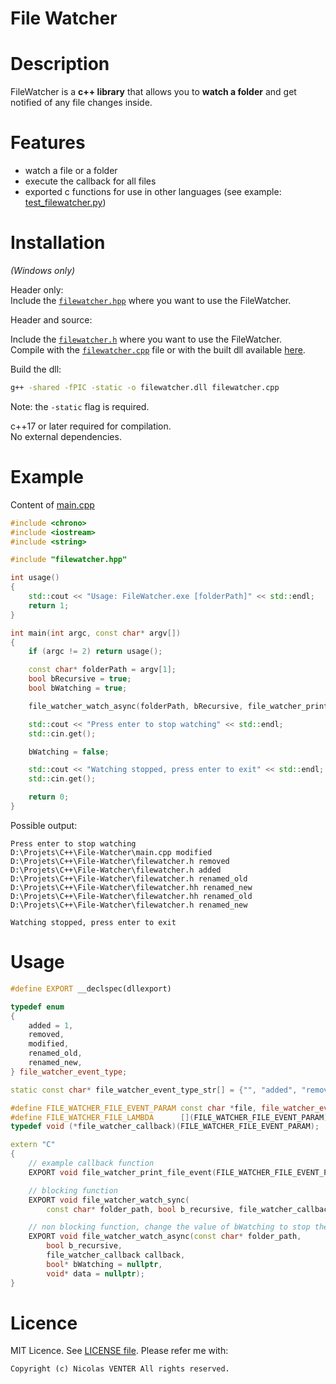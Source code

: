# File Watcher

# Description

FileWatcher is a **c++ library** that allows you to **watch a folder** and get notified of any file changes inside.

# Features

- watch a file or a folder
- execute the callback for all files
- exported c functions for use in other languages (see example: [test_filewatcher.py](test_filewatcher.py))

# Installation

*(Windows only)*

Header only:  
Include the [`filewatcher.hpp`](filewatcher.hpp) where you want to use the FileWatcher.

Header and source:

Include the [`filewatcher.h`](filewatcher.h) where you want to use the FileWatcher.  
Compile with the [`filewatcher.cpp`](filewatcher.cpp) file or with the built dll available [here](https://github.com/nicolasventer/File-Watcher/releases).

Build the dll:

```bash
g++ -shared -fPIC -static -o filewatcher.dll filewatcher.cpp
```

Note: the `-static` flag is required.

c++17 or later required for compilation.  
No external dependencies.

# Example

Content of [main.cpp](main.cpp)
```cpp
#include <chrono>
#include <iostream>
#include <string>

#include "filewatcher.hpp"

int usage()
{
	std::cout << "Usage: FileWatcher.exe [folderPath]" << std::endl;
	return 1;
}

int main(int argc, const char* argv[])
{
	if (argc != 2) return usage();

	const char* folderPath = argv[1];
	bool bRecursive = true;
	bool bWatching = true;

	file_watcher_watch_async(folderPath, bRecursive, file_watcher_print_file_event, &bWatching, nullptr);

	std::cout << "Press enter to stop watching" << std::endl;
	std::cin.get();

	bWatching = false;

	std::cout << "Watching stopped, press enter to exit" << std::endl;
	std::cin.get();

	return 0;
}
```

Possible output:
```
Press enter to stop watching
D:\Projets\C++\File-Watcher\main.cpp modified
D:\Projets\C++\File-Watcher\filewatcher.h removed
D:\Projets\C++\File-Watcher\filewatcher.h added
D:\Projets\C++\File-Watcher\filewatcher.h renamed_old
D:\Projets\C++\File-Watcher\filewatcher.hh renamed_new
D:\Projets\C++\File-Watcher\filewatcher.hh renamed_old
D:\Projets\C++\File-Watcher\filewatcher.h renamed_new

Watching stopped, press enter to exit
```

# Usage

```cpp
#define EXPORT __declspec(dllexport)

typedef enum
{
	added = 1,
	removed,
	modified,
	renamed_old,
	renamed_new,
} file_watcher_event_type;

static const char* file_watcher_event_type_str[] = {"", "added", "removed", "modified", "renamed_old", "renamed_new"};

#define FILE_WATCHER_FILE_EVENT_PARAM const char *file, file_watcher_event_type event, bool is_directory, void *data
#define FILE_WATCHER_FILE_LAMBDA	  [](FILE_WATCHER_FILE_EVENT_PARAM) // no capture --> use data
typedef void (*file_watcher_callback)(FILE_WATCHER_FILE_EVENT_PARAM);

extern "C"
{
	// example callback function
	EXPORT void file_watcher_print_file_event(FILE_WATCHER_FILE_EVENT_PARAM);

	// blocking function
	EXPORT void file_watcher_watch_sync(
		const char* folder_path, bool b_recursive, file_watcher_callback callback, void* data = nullptr);

	// non blocking function, change the value of bWatching to stop the thread
	EXPORT void file_watcher_watch_async(const char* folder_path,
		bool b_recursive,
		file_watcher_callback callback,
		bool* bWatching = nullptr,
		void* data = nullptr);
}
```

# Licence

MIT Licence. See [LICENSE file](LICENSE).
Please refer me with:

	Copyright (c) Nicolas VENTER All rights reserved.
